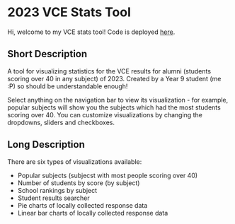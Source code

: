 # 2023 VCE Stats Tool

Hi, welcome to my VCE stats tool! Code is deployed [here](https://redzgoose.shinyapps.io/redz_vce_statistics_tool/).

## Short Description

A tool for visualizing statistics for the VCE results for alumni (students scoring over 40 in any subject) of 2023. Created by a Year 9 student (me :P) so should be understandable enough!

Select anything on the navigation bar to view its visualization - for example, popular subjects will show you the subjects which had the most students scoring over 40. You can customize visualizations by changing the dropdowns, sliders and checkboxes.

## Long Description

There are six types of visualizations available:
- Popular subjects (subjecst with most people scoring over 40)
- Number of students by score (by subject)
- School rankings by subject
- Student results searcher
- Pie charts of locally collected response data
- Linear bar charts of locally collected response data
